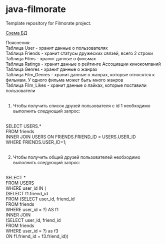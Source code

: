 # java-filmorate
Template repository for Filmorate project.

[Схема БД](https://dbdiagram.io/d/63b9c2627d39e42284e98530)

Пояснения:
<br>
Таблица User - хранит данные о пользователях
<br>
Таблица Friends - хранит статусы дружеских связей, всего 2 строки
<br>
Таблица Films - хранит данные о фильмах
<br>
Таблица Ratings - хранит данные о рейтинге Ассоциации кинокомпаний 
<br>
Таблица Genres - хранит данные о жанрах
<br>
Таблица Film_Genres - хранит данные о жанрах, которые относятся к фильмам. У одного фильма может быть много жанров
<br>
Таблица Film_Likes - хранит данные о лайках, которые поставили пользователи
<br>
<br>
1. Чтобы получить список друзей пользователя с id 1 необходимо выполнить следующий запрос:
<br>
SELECT USERS.* 
<br>
FROM friends
<br>
INNER JOIN USERS ON FRIENDS.FRIEND_ID = USERS.USER_ID
<br>
WHERE FRIENDS.USER_ID=1;
<br>
<br>

2. Чтобы получить общий друзей пользователей необходимо выполнить следующий запрос:
<br>
SELECT *
<br>
FROM USERS
<br>
WHERE user_id IN (
<br>
(SELECT f1.friend_id
<br>
FROM (SELECT user_id, friend_id
<br>
FROM friends
<br>
WHERE user_id = ?) AS f1
<br>
INNER JOIN <br>
(SELECT user_id, friend_id
<br>
FROM friends
<br>
WHERE user_id = ?) as f3
<br>
ON f1.friend_id = f3.friend_id))
<br>
<br>
